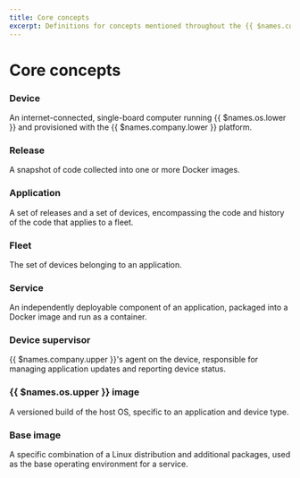 ```yaml
---
title: Core concepts
excerpt: Definitions for concepts mentioned throughout the {{ $names.company.lower }} documentation
---
```


# Core concepts

### Device 

An internet-connected, single-board computer running {{ $names.os.lower }} and provisioned with the {{ $names.company.lower }} platform.

### Release 

A snapshot of code collected into one or more Docker images.

### Application 

A set of releases and a set of devices, encompassing the code and history of the code that applies to a fleet.

### Fleet 

The set of devices belonging to an application.

### Service 

An independently deployable component of an application, packaged into a Docker image and run as a container.

### Device supervisor

{{ $names.company.upper }}'s agent on the device, responsible for managing application updates and reporting device status.

### {{ $names.os.upper }} image

A versioned build of the host OS, specific to an application and device type.

### Base image

A specific combination of a Linux distribution and additional packages, used as the base operating environment for a service.
